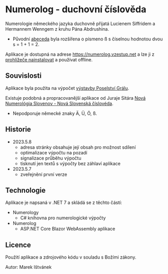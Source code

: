 # Numerolog - duchovní číslověda

Numerologie německého jazyka duchovně přijatá Lucienem Siffridem a Hermannem Wenngem z kruhu Pána Abdrushina.
- Původní [abeceda](Numerology/Alphabets.cs#:~:text=static%20readonly%20Alphabet-,German,-%3D%20new()) byla rozšířena o písmeno ß s číselnou hodnotou dvou s = 1 + 1 = 2.

Aplikace je dostupná na adrese https://numerolog.vzestup.net a lze ji z [prohlížeče nainstalovat](https://support.google.com/chrome/answer/9658361?hl=cs&co=GENIE.Platform%3DDesktop) a používat offline.

## Souvislosti

Aplikace byla použita na výpočet [výstavby Poselství Grálu](https://abdrushin.one/cs/poselstvi_gralu/1931/vystavba#numerologie).

Existuje podobná a propracovanější aplikace od Juraje Sitára [Nová Numerológia Slovenov - Nová Slovenská číslovéda](https://yaspis.sk/programy-jaspis#:~:text=Nov%C3%A9%20Hodiny%20Slovenov%C2%A0%20%C2%BB-,Nov%C3%A1%20Numerol%C3%B3gia%20Slovenov,-%2D%20Nov%C3%A1%20Slovensk%C3%A1%20%C4%8D%C3%ADslov%C3%A9da).
- Nepodporuje německé znaky Ä, Ü, Ö, ß.

## Historie

- 2023.5.8
  - adresa stránky obsahuje její obsah pro možnost sdílení
  - optimalizace výpočtu na pozadí
  - signalizace průběhu výpočtu
  - tisknutí jen textů s výpočty bez záhlaví aplikace
- 2023.5.7
  - zveřejnění první verze

## Technologie

Aplikace je napsaná v .NET 7 a skládá se z těchto částí:
- Numerology
  - C# knihovna pro numerologické výpočty
- Numerolog
  - ASP.NET Core Blazor WebAssembly aplikace

## Licence

Použití aplikace a zdrojového kódu v souladu s Božími zákony.

Autor: Marek Ištvánek